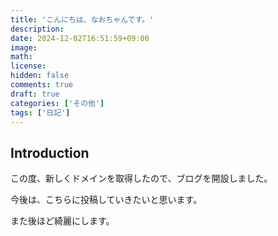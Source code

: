 ```yaml
---
title: 'こんにちは、なおちゃんです。'
description:
date: 2024-12-02T16:51:59+09:00
image:
math:
license:
hidden: false
comments: true
draft: true
categories: ['その他']
tags: ['日記']
---
```


## Introduction

この度、新しくドメインを取得したので、ブログを開設しました。

今後は、こちらに投稿していきたいと思います。

また後ほど綺麗にします。
